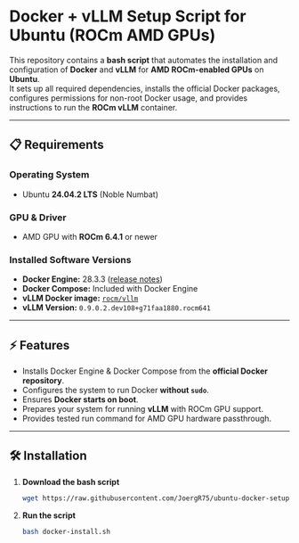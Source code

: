 # Docker + vLLM Setup Script for Ubuntu (ROCm AMD GPUs)

This repository contains a **bash script** that automates the installation and configuration of **Docker** and **vLLM** for **AMD ROCm-enabled GPUs** on **Ubuntu**.  
It sets up all required dependencies, installs the official Docker packages, configures permissions for non-root Docker usage, and provides instructions to run the **ROCm vLLM** container.

---

## 📋 Requirements

### **Operating System**
- Ubuntu **24.04.2 LTS** (Noble Numbat)

### **GPU & Driver**
- AMD GPU with **ROCm 6.4.1** or newer

### **Installed Software Versions**
- **Docker Engine:** 28.3.3 ([release notes](https://docs.docker.com/engine/release-notes/))
- **Docker Compose:** Included with Docker Engine
- **vLLM Docker image:** [`rocm/vllm`](https://hub.docker.com/r/rocm/vllm)
- **vLLM Version:** `0.9.0.2.dev108+g71faa1880.rocm641`

---

## ⚡ Features

- Installs Docker Engine & Docker Compose from the **official Docker repository**.
- Configures the system to run Docker **without `sudo`**.
- Ensures **Docker starts on boot**.
- Prepares your system for running **vLLM** with ROCm GPU support.
- Provides tested run command for AMD GPU hardware passthrough.

---

## 🛠 Installation

1. **Download the bash script**
   ```bash
   wget https://raw.githubusercontent.com/JoergR75/ubuntu-docker-setup/refs/heads/main/docker-install.sh
   ```

2. **Run the script**
   ```bash
   bash docker-install.sh
   ```
